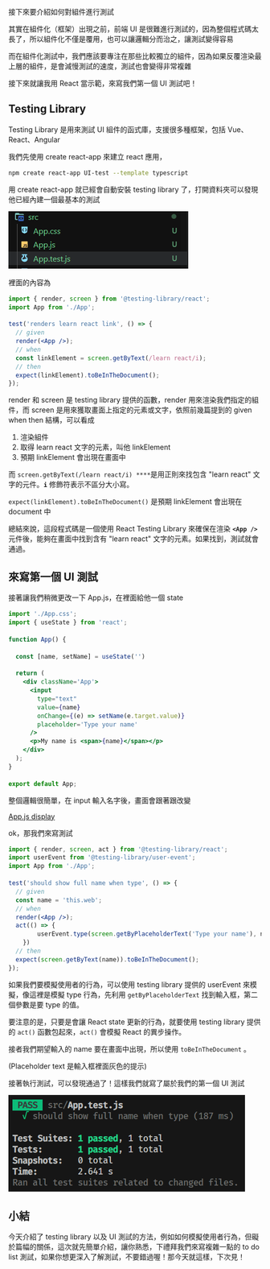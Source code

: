 接下來要介紹如何對組件進行測試

其實在組件化（框架）出現之前，前端 UI 是很難進行測試的，因為整個程式碼太長了，所以組件化不僅是覆用，也可以讓邏輯分而治之，讓測試變得容易

而在組件化測試中，我們應該要專注在那些比較獨立的組件，因為如果反覆渲染最上層的組件，是會減慢測試的速度，測試也會變得非常複雜

接下來就讓我用 React 當示範，來寫我們第一個 UI 測試吧！

## Testing Library

Testing Library 是用來測試 UI 組件的函式庫，支援很多種框架，包括 Vue、React、Angular

我們先使用 create react-app 來建立 react 應用，

```bash
npm create react-app UI-test --template typescript
```

用 create react-app 就已經會自動安裝 testing library 了，打開資料夾可以發現他已經內建一個最基本的測試

![create react-app](./assets/images/3-UI-test/2.png)

裡面的內容為

```jsx
import { render, screen } from '@testing-library/react';
import App from './App';

test('renders learn react link', () => {
  // given
  render(<App />);
  // when
  const linkElement = screen.getByText(/learn react/i);
  // then
  expect(linkElement).toBeInTheDocument();
}); 
```

render 和 screen 是 testing library 提供的函數，render 用來渲染我們指定的組件，而 screen 是用來獲取畫面上指定的元素或文字，依照前幾篇提到的 given when then 結構，可以看成

1. 渲染組件
2. 取得 learn react 文字的元素，叫他 linkElement
3. 預期 linkElement 會出現在畫面中

而 `screen.getByText(/learn react/i) ****`是用正則來找包含 "learn react" 文字的元件。**`i`** 修飾符表示不區分大小寫。

`expect(linkElement).toBeInTheDocument()` 是預期 linkElement 會出現在 document 中

總結來說，這段程式碼是一個使用 React Testing Library 來確保在渲染 **`<App />`** 元件後，能夠在畫面中找到含有 "learn react" 文字的元素。如果找到，測試就會通過。

## 來寫第一個 UI 測試

接著讓我們稍微更改一下 App.js，在裡面給他一個 state

```jsx
import './App.css';
import { useState } from 'react';

function App() {

  const [name, setName] = useState('')

  return (
    <div className='App'>
      <input 
        type="text" 
        value={name} 
        onChange={(e) => setName(e.target.value)}
        placeholder='Type your name'
      />
      <p>My name is <span>{name}</span></p>
    </div>
  );
}

export default App;
```

整個邏輯很簡單，在 input 輸入名字後，畫面會跟著跟改變

[App.js display](./assets/images/3-UI-test/0.mp4)

ok，那我們來寫測試

```jsx
import { render, screen, act } from '@testing-library/react';
import userEvent from '@testing-library/user-event';
import App from './App';

test('should show full name when type', () => {
  // given
  const name = 'this.web';
  // when
  render(<App />);
  act(() => {
		userEvent.type(screen.getByPlaceholderText('Type your name'), name);
	})
  // then
  expect(screen.getByText(name)).toBeInTheDocument();
});
```

如果我們要模擬使用者的行為，可以使用 testing library 提供的 userEvent 來模擬，像這裡是模擬 type 行為，先利用 `getByPlaceholderText` 找到輸入框，第二個參數是要 type 的值。

要注意的是，只要是會讓 React state 更新的行為，就要使用 testing library 提供的 `act()` 函數包起來，`act()` 會模擬 React 的異步操作。

接者我們期望輸入的 name 要在畫面中出現，所以使用 `toBeInTheDocument` 。

(Placeholder text 是輸入框裡面灰色的提示)

接著執行測試，可以發現通過了！這樣我們就寫了屬於我們的第一個 UI 測試

![passed](./assets/images/3-UI-test/0.png)

## 小結

今天介紹了 testing library 以及 UI 測試的方法，例如如何模擬使用者行為，但礙於篇幅的關係，這次就先簡單介紹，讓你熟悉，下禮拜我們來寫複雜一點的 to do list 測試，如果你想更深入了解測試，不要錯過喔！那今天就這樣，下次見！